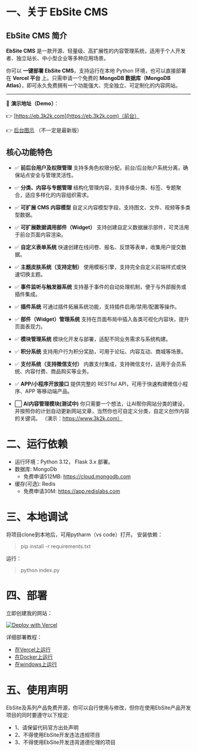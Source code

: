 
# 一、关于 EbSite CMS

## EbSite CMS 简介

**EbSite CMS** 是一款开源、轻量级、高扩展性的内容管理系统，适用于个人开发者、独立站长、中小型企业等多种应用场景。

你可以 **一键部署 EbSite CMS**，支持运行在本地 Python 环境，也可以直接部署在 **Vercel 平台** 上。只需申请一个免费的 **MongoDB 数据库（MongoDB Atlas）**，即可永久免费拥有一个功能强大、完全独立、可定制化的内容网站。

--- 
🔗 **演示地址（Demo）**：

👉 [https://eb.3k2k.com](https://eb.3k2k.com)（前台）

👉 [后台图示](doc/admin.png) （不一定是最新版）
 

## 核心功能特色

* ✅ **前后台用户及权限管理**
  支持多角色权限分配，前台/后台账户系统分离，确保站点安全与管理灵活性。

* ✅ **分类、内容与专题管理**
  结构化管理内容，支持多级分类、标签、专题聚合，适应多样化的内容组织需求。

* ✅ **可扩展 CMS 内容模型**
  自定义内容模型字段，支持图文、文件、视频等多类型数据。

* ✅ **可扩展数据调用部件（Widget）**
  支持创建自定义数据展示部件，可灵活用于前台页面内容渲染。

* ✅ **自定义表单系统**
  快速创建在线问卷、报名、反馈等表单，收集用户提交数据。

* ✅ **主题皮肤系统（支持定制）**
  使用模板引擎，支持完全自定义前端样式或快速切换主题。

* ✅ **事件监听与触发器系统**
  支持基于事件的自动处理机制，便于与外部服务或插件集成。

* ✅ **插件系统**
  可通过插件拓展系统功能，支持插件启用/禁用/配置等操作。

* ✅ **部件（Widget）管理系统**
  支持在页面布局中插入各类可视化内容块，提升页面表现力。

* ✅ **模块管理系统**
  模块化开发与部署，适配不同业务需求与系统构建。

* ✅ **积分系统**
  支持用户行为积分奖励，可用于论坛、内容互动、商城等场景。

* ✅ **支付系统（支持微信支付）**
  内置支付集成，支持微信支付，适用于会员系统、内容付费、商品购买等业务。

* ✅ **APP/小程序开放接口**
  提供完整的 RESTful API，可用于快速构建微信小程序、APP 等移动端产品。

* ⬜ **AI内容管理模块(测试中)**
  你只需要一个想法，让AI帮你网站分类的建设，并按照你的计划自动更新网站文章，当然你也可自定义分类，自定义创作内容的关键词。
  （演示：https://www.3k2k.com）
# 二、运行依赖 
- 运行环境：Python 3.12， Flask 3.x 部署。
- 数据库: MongoDb
    - 免费申请512MB: https://cloud.mongodb.com
- 缓存(可选): Redis
    - 免费申请30M: https://app.redislabs.com
 
 
# 三、本地调试
将项目clone到本地后，可用pytharm（vs code）打开。
安装依赖：
> pip install -r requirements.txt

运行：
> python index.py

# 四、部署

立即创建我的网站：

[![Deploy with Vercel](https://vercel.com/button)](https://vercel.com/new/clone?repository-url=https%3A%2F%2Fgithub.com%2Fyibo7%2Febsite_cms.git&env=SITE_KEY,MONGODB_SERV,MONGODB_NAME,THEME&envDescription=SITE_KEY%20is%20the%20site%20secret%2C%20MONGODB_SERV%20is%20the%20MongoDB%20connection%20string%2C%20MONGODB_NAME%20is%20the%20database%20name%20%28optional%2C%20uses%20default%20if%20empty%29%2C%20THEME%20%28%E7%BD%91%E7%AB%99%E4%B8%BB%E9%A2%98%EF%BC%8C%E7%9B%AE%E5%89%8D%E6%94%AF%E6%8C%81aitanqin%E3%80%81eblinks%E3%80%81default%EF%BC%8C%E4%B8%8D%E5%A1%AB%E5%86%99%E5%B0%86%E9%87%87%E7%94%A8%E9%BB%98%E8%AE%A4%E5%80%BC%29&envDefault.MONGODB_NAME=eb_site&envDefault.THEME=eblinks&project-name=ebsite_cms&repository-name=ebsite_cms)

详细部署教程：
- [在Vercel上运行](doc/项目部署/1.在Vercel上运行.md)
- [在Docker上运行](doc/项目部署/2.在Docker上运行.md)
- [在windows上运行](doc/项目部署/3.在windows上运行.md)

# 五、使用声明
EbSite及系列产品免费开源，你可以自行使用与修改，但你在使用EbSite产品开发项目的同时要遵守以下规定:
- 1、请保留代码官方出处声明
- 2、不得使用EbSite开发违法违规项目
- 3、不得使用EbSite开发违背道德伦理的项目


